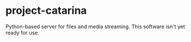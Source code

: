 # project-catarina
Python-based server for files and media streaming.
This software isn't yet ready for use.
